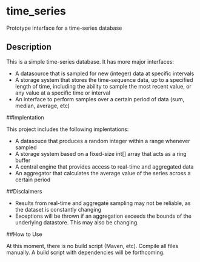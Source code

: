 # time_series
Prototype interface for a time-series database


## Description

This is a simple time-series database. It has more major interfaces:

 - A datasource that is sampled for new (integer) data at specific intervals
 - A storage system that stores the time-sequence data, up to a specified length of time, including the ability to sample the most recent value, or any value at a specific time or interval
 - An interface to perform samples over a certain period of data (sum, median, average, etc)
 

##Implentation

This project includes the following implentations:

 - A datasouce that produces a random integer within a range whenever sampled
 - A storage system based on a fixed-size int[] array that acts as a ring buffer
 - A central engine that provides access to real-time and aggregated data
 - An aggregator that calculates the average value of the series across a certain period
 
 
##Disclaimers

 - Results from real-time and aggregate sampling may not be reliable, as the dataset is constantly changing
 - Exceptions will be thrown if an aggregation exceeds the bounds of the underlying datastore. This may also be changing.
 
##How to Use

At this moment, there is no build script (Maven, etc). Compile all files manually. A build script with dependencies will be forthcoming.